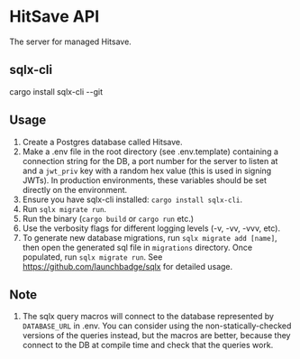 # HitSave API

The server for managed Hitsave.

## sqlx-cli

cargo install sqlx-cli --git

## Usage

1. Create a Postgres database called Hitsave.
2. Make a .env file in the root directory (see .env.template) containing
   a connection string for the DB, a port number for the server to
   listen at and a `jwt_priv` key with a random hex value (this is used in
   signing JWTs). In production environments, these variables should be
   set directly on the environment.
3. Ensure you have sqlx-cli installed: `cargo install sqlx-cli`.
4. Run `sqlx migrate run`.
5. Run the binary (`cargo build` or `cargo run` etc.)
6. Use the verbosity flags for different logging levels (-v, -vv, -vvv,
   etc).
7. To generate new database migrations, run `sqlx migrate add [name]`,
   then open the generated sql file in `migrations` directory. Once
   populated, run `sqlx migrate run`. See https://github.com/launchbadge/sqlx
   for detailed usage.

## Note

1. The sqlx query macros will connect to the database represented by
   `DATABASE_URL` in .env. You can consider using the non-statically-checked
   versions of the queries instead, but the macros are better, because
   they connect to the DB at compile time and check that the queries
   work.
